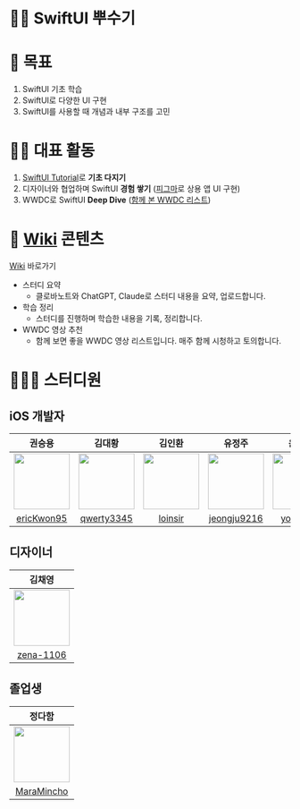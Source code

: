 # 👊🏻 SwiftUI 뿌수기

# 🎯 목표
1. SwiftUI 기초 학습
2. SwiftUI로 다양한 UI 구현
3. SwiftUI를 사용할 때 개념과 내부 구조를 고민

# 🏃🏻 대표 활동
1. [SwiftUI Tutorial](https://developer.apple.com/tutorials/swiftui)로 **기초 다지기**
2. 디자이너와 협업하며 SwiftUI **경험 쌓기** ([피그마](https://www.figma.com/design/qrlbOp6UoxE38H7gcxEosB/🚀-Boost--SwiftUI-Study?node-id=0-1&t=dZ9cJ9IU9nNUYKqQ-0)로 상용 앱 UI 구현)
3. WWDC로 SwiftUI **Deep Dive** ([함께 본 WWDC 리스트](https://github.com/BoostSwiftUI/SwiftUI/wiki#-함께-본-wwdc))

# 📝 [Wiki](https://github.com/BoostSwiftUI/SwiftUI/wiki) 콘텐츠
[Wiki](https://github.com/BoostSwiftUI/SwiftUI/wiki) 바로가기
- 스터디 요약
  - 클로바노트와 ChatGPT, Claude로 스터디 내용을 요약, 업로드합니다.
- 학습 정리
  - 스터디를 진행하며 학습한 내용을 기록, 정리합니다.
- WWDC 영상 추천
  - 함께 보면 좋을 WWDC 영상 리스트입니다. 매주 함께 시청하고 토의합니다.

# 🧑🏻‍💻 스터디원
## iOS 개발자
| 권승용 | 김대황 | 김인환 | 유정주 | 윤동주 | 이준복 | 이창준 | 홍승현 |
| :--: | :--: | :--: | :--: | :--: | :--: | :--: | :--: |
| <a href="https://github.com/ericKwon95"><img src="https://avatars.githubusercontent.com/u/22342277?v=4" width="100"></a> | <a href="https://github.com/qwerty3345"><img src="https://avatars.githubusercontent.com/u/59835351?v=4" width="100"></a> | <a href="https://github.com/loinsir"><img src="https://avatars.githubusercontent.com/u/46420281?v=4" width="100"></a> | <a href="https://github.com/jeongju9216"><img src="https://avatars.githubusercontent.com/u/89075274?v=4" width="100"></a> | <a href="https://github.com/yoondj98"><img src="https://avatars.githubusercontent.com/u/54929503?v=4" width="100"></a> | <a href="https://github.com/junbok97"><img src="https://avatars.githubusercontent.com/u/71696675?v=4" width="100"></a> | <a href="https://github.com/SwiftyJunnos"><img src="https://avatars.githubusercontent.com/u/138548400?v=4" width="100"></a> | <a href="https://github.com/WhiteHyun"><img src="https://avatars.githubusercontent.com/u/57972338?v=4" width="100"></a> |
| [ericKwon95](https://github.com/ericKwon95) | [qwerty3345](https://github.com/qwerty3345) | [loinsir](https://github.com/loinsir) | [jeongju9216](https://github.com/jeongju9216) | [yoondj98](https://github.com/yoondj98) | [junbok97](https://github.com/junbok97) | [SwiftyJunnos](https://github.com/SwiftyJunnos) | [WhiteHyun](https://github.com/WhiteHyun) |

## 디자이너
| 김채영 |
| :--: |
| <a href="https://github.com/zena-1106"><img src="https://avatars.githubusercontent.com/u/135627798?v=4" width="100"></a> |
| [zena-1106](https://github.com/zena-1106) |

## 졸업생
| 정다함 | 
| :--: |
| <a href="https://github.com/MaraMincho"><img src="https://avatars.githubusercontent.com/u/103064352?v=4" width="100"></a> |
| [MaraMincho](https://github.com/MaraMincho) |
